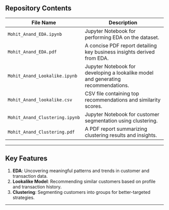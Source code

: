 ## **Repository Contents**
| **File Name**                | **Description**                                                                 |
|-------------------------------|---------------------------------------------------------------------------------|
| `Mohit_Anand_EDA.ipynb`         | Jupyter Notebook for performing EDA on the dataset.                            |
| `Mohit_Anand_EDA.pdf`           | A concise PDF report detailing key business insights derived from EDA.          |
| `Mohit_Anand_Lookalike.ipynb`   | Jupyter Notebook for developing a lookalike model and generating recommendations.|
| `Mohit_Anand_lookalike.csv`     | CSV file containing top recommendations and similarity scores.                  |
| `Mohit_Anand_Clustering.ipynb`  | Jupyter Notebook for customer segmentation using clustering.                    |
| `Mohit_Anand_Clustering.pdf`    | A PDF report summarizing clustering results and insights.                       |

---
## **Key Features**
1. **EDA**: Uncovering meaningful patterns and trends in customer and transaction data.
2. **Lookalike Model**: Recommending similar customers based on profile and transaction history.
3. **Clustering**: Segmenting customers into groups for better-targeted strategies.

---
